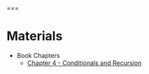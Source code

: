 
===

# Materials
+ Book Chapters
    + [Chapter 4 - Conditionals and Recursion](http://greenteapress.com/thinkapjava/html/thinkjava006.html)